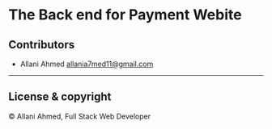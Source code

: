 # The Back end for Payment Webite

## Contributors
- Allani Ahmed <allania7med11@gmail.com>

---
## License & copyright
© Allani Ahmed, Full Stack Web Developer

